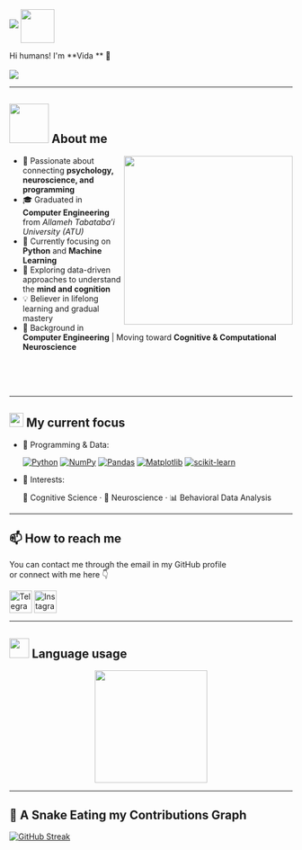 <img src="https://user-images.githubusercontent.com/73097560/115834477-dbab4500-a447-11eb-908a-139a6edaec5c.gif">
<picture><img src="https://i.pinimg.com/originals/92/5e/66/925e660439316870f1f89d0ca0cfcbba.gif" align="center" width="60"></picture>

Hi humans! I'm **Vida ** 🧠  
<br/>
<img src="https://user-images.githubusercontent.com/73097560/115834477-dbab4500-a447-11eb-908a-139a6edaec5c.gif">

---

## <picture><img src="https://media4.giphy.com/media/v1.Y2lkPTc5MGI3NjExYWVrcW1keXJ1em03NWJvNjV6dHI0cjJhbGZ2cGlkMXZzd3Q3anF6NiZlcD12MV9pbnRlcm5hbF9naWZfYnlfaWQmY3Q9cw/3hoLIVAJYkz6T0Ichp/giphy.gif" width="70px"></picture> About me

<picture><img align="right" src="https://media2.giphy.com/media/v1.Y2lkPTc5MGI3NjExYmc4bnZvZjdxZWU0eDA0MXF5N3JieHZub3licWNxams4cHk2eTZ6OCZlcD12MV9pbnRlcm5hbF9naWZfYnlfaWQmY3Q9Zw/ENY5vJgJPEfG3Ym14H/giphy.gif" width="300px"></picture>

- 🧠 Passionate about connecting **psychology, neuroscience, and programming**
- 🎓 Graduated in **Computer Engineering** from *Allameh Tabataba’i University (ATU)* 
- 🐍 Currently focusing on **Python** and **Machine Learning**  
- 🎯 Exploring data-driven approaches to understand the **mind and cognition**  
- 💡 Believer in lifelong learning and gradual mastery  
- 📘 Background in **Computer Engineering** | Moving toward **Cognitive & Computational Neuroscience**

<br>
<br>
<br>

---

## <img src="https://media2.giphy.com/media/QssGEmpkyEOhBCb7e1/giphy.gif?cid=ecf05e47a0n3gi1bfqntqmob8g9aid1oyj2wr3ds3mg700bl&rid=giphy.gif" width="25"> My current focus

<p>

- 🧩 Programming & Data:
  
  [<img alt="Python" src="https://img.shields.io/badge/Python-%233776AB.svg?style=flat-circle&logo=python&logoColor=white" title="Python"/>](https://www.python.org/)
  [<img alt="NumPy" src="https://img.shields.io/badge/NumPy-%23013243.svg?style=flat-circle&logo=numpy&logoColor=white" title="NumPy"/>](https://numpy.org/)
  [<img alt="Pandas" src="https://img.shields.io/badge/Pandas-%23150458.svg?style=flat-circle&logo=pandas&logoColor=white" title="Pandas"/>](https://pandas.pydata.org/)
  [<img alt="Matplotlib" src="https://img.shields.io/badge/Matplotlib-%233B4E76.svg?style=flat-circle&logo=plotly&logoColor=white" title="Matplotlib"/>](https://matplotlib.org/)
  [<img alt="scikit-learn" src="https://img.shields.io/badge/scikit--learn-%23F7931E.svg?style=flat-circle&logo=scikit-learn&logoColor=white" title="scikit-learn"/>](https://scikit-learn.org/)

- 🧬 Interests:
  
  🧠 Cognitive Science · 🧩 Neuroscience · 📊 Behavioral Data Analysis

</p>

---

## 📫 How to reach me
You can contact me through the email in my GitHub profile  
or connect with me here 👇  

[<img src="https://upload.wikimedia.org/wikipedia/commons/8/82/Telegram_logo.svg" height="40em" align="center" alt="Telegram" title="Telegram"/>](https://t.me/neurollaplus)
[<img src="https://raw.githubusercontent.com/Raymo111/Raymo111/master/socials/instagram.svg" height="40em" align="center" alt="Instagram" title="Instagram"/>](https://instagram.com/neurolla)

---

## <img src="https://media.giphy.com/media/iY8CRBdQXODJSCERIr/giphy.gif" width="35"> Language usage

<div align="center">
  <img height="200px" src="https://github-readme-stats-api-holic-x.vercel.app/api/top-langs/?username=Neurolla&theme=gruvbox_light&layout=compact"/>
</div>

---

## 🐍 A Snake Eating my Contributions Graph
	
[![GitHub Streak](https://streak-stats.demolab.com?user=Neurolla&theme=burnt-neon)](https://git.io/streak-stats)

